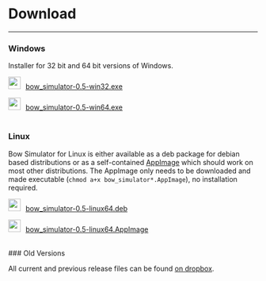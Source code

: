 # Download
---

### Windows

Installer for 32 bit and 64 bit versions of Windows.

<img src="../images/icon_msi.png" style="width: 25px; margin: 0px 10px 0px 0px">[bow_simulator-0.5-win32.exe](http://bit.ly/2po1nLw)

<img src="../images/icon_msi.png" style="width: 25px; margin: 0px 10px 0px 0px">[bow_simulator-0.5-win64.exe](http://bit.ly/2HJH2rK)
<br>
<br>

### Linux

Bow Simulator for Linux is either available as a deb package for debian based distributions or as a self-contained [AppImage](https://appimage.org/) which should work on most other distributions.
The AppImage only needs to be downloaded and made executable (`chmod a+x bow_simulator*.AppImage`), no installation required.

<img src="../images/icon_deb.png" style="width: 25px; margin: 0px 10px 0px 0px">[bow_simulator-0.5-linux64.deb](http://bit.ly/2pmegXn)

<img src="../images/icon_appimage.png" style="width: 25px; margin: 0px 10px 0px 0px">[bow_simulator-0.5-linux64.AppImage](http://bit.ly/2Iv0slf)

<br>
### Old Versions

All current and previous release files can be found [on dropbox](https://www.dropbox.com/sh/zjvtizmrafdlbdp/AADhm6O5n27l0mgC1r9NNx6Ia?dl=0&m=).

<!--
### Source Code

Building the program from source yourself should be possible for all [platforms supported by Qt](http://doc.qt.io/qt-5/supported-platforms.html).
Download the source code, unpack it and follow the instructions in the Readme.

[https://www.bitbucket.org/stfnp/bow-simulator](https://bitbucket.org/stfnp/bow-simulator).
-->
